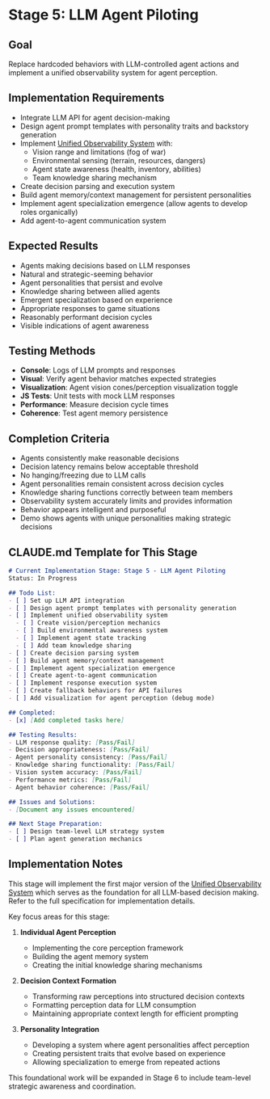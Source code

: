# Stage 5: LLM Agent Piloting

## Goal
Replace hardcoded behaviors with LLM-controlled agent actions and implement a unified observability system for agent perception.

## Implementation Requirements
- Integrate LLM API for agent decision-making
- Design agent prompt templates with personality traits and backstory generation
- Implement [Unified Observability System](/plan/unified_observability_system.md) with:
  - Vision range and limitations (fog of war)
  - Environmental sensing (terrain, resources, dangers)
  - Agent state awareness (health, inventory, abilities)
  - Team knowledge sharing mechanism
- Create decision parsing and execution system
- Build agent memory/context management for persistent personalities
- Implement agent specialization emergence (allow agents to develop roles organically)
- Add agent-to-agent communication system

## Expected Results
- Agents making decisions based on LLM responses
- Natural and strategic-seeming behavior
- Agent personalities that persist and evolve
- Knowledge sharing between allied agents
- Emergent specialization based on experience
- Appropriate responses to game situations
- Reasonably performant decision cycles
- Visible indications of agent awareness

## Testing Methods
- **Console**: Logs of LLM prompts and responses
- **Visual**: Verify agent behavior matches expected strategies
- **Visualization**: Agent vision cones/perception visualization toggle
- **JS Tests**: Unit tests with mock LLM responses
- **Performance**: Measure decision cycle times
- **Coherence**: Test agent memory persistence

## Completion Criteria
- Agents consistently make reasonable decisions
- Decision latency remains below acceptable threshold
- No hanging/freezing due to LLM calls
- Agent personalities remain consistent across decision cycles
- Knowledge sharing functions correctly between team members
- Observability system accurately limits and provides information
- Behavior appears intelligent and purposeful
- Demo shows agents with unique personalities making strategic decisions

## CLAUDE.md Template for This Stage

```markdown
# Current Implementation Stage: Stage 5 - LLM Agent Piloting
Status: In Progress

## Todo List:
- [ ] Set up LLM API integration
- [ ] Design agent prompt templates with personality generation
- [ ] Implement unified observability system
  - [ ] Create vision/perception mechanics
  - [ ] Build environmental awareness system
  - [ ] Implement agent state tracking
  - [ ] Add team knowledge sharing
- [ ] Create decision parsing system
- [ ] Build agent memory/context management
- [ ] Implement agent specialization emergence
- [ ] Create agent-to-agent communication
- [ ] Implement response execution system
- [ ] Create fallback behaviors for API failures
- [ ] Add visualization for agent perception (debug mode)

## Completed:
- [x] [Add completed tasks here]

## Testing Results:
- LLM response quality: [Pass/Fail]
- Decision appropriateness: [Pass/Fail]
- Agent personality consistency: [Pass/Fail]
- Knowledge sharing functionality: [Pass/Fail]
- Vision system accuracy: [Pass/Fail]
- Performance metrics: [Pass/Fail]
- Agent behavior coherence: [Pass/Fail]

## Issues and Solutions:
- [Document any issues encountered]

## Next Stage Preparation:
- [ ] Design team-level LLM strategy system
- [ ] Plan agent generation mechanics
```

## Implementation Notes

This stage will implement the first major version of the [Unified Observability System](/plan/unified_observability_system.md) which serves as the foundation for all LLM-based decision making. Refer to the full specification for implementation details.

Key focus areas for this stage:

1. **Individual Agent Perception**
   - Implementing the core perception framework
   - Building the agent memory system
   - Creating the initial knowledge sharing mechanisms

2. **Decision Context Formation**
   - Transforming raw perceptions into structured decision contexts
   - Formatting perception data for LLM consumption
   - Maintaining appropriate context length for efficient prompting

3. **Personality Integration**
   - Developing a system where agent personalities affect perception
   - Creating persistent traits that evolve based on experience
   - Allowing specialization to emerge from repeated actions

This foundational work will be expanded in Stage 6 to include team-level strategic awareness and coordination.